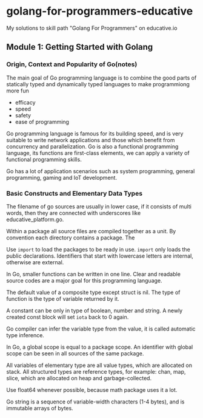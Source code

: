 # golang-for-programmers-educative
My solutions to skill path "Golang For Programmers" on educative.io

## Module 1: Getting Started with Golang

### Origin, Context and Popularity of Go(notes)

The main goal of Go programming language is to combine the good parts of statically typed and dynamically typed languages to make programmiong more fun

* efficacy
* speed
* safety
* ease of programming

Go programming language is famous for its building speed, and is very suitable to write network applications and those which benefit from concurrency and parallelization. Go is also a functional programming language, its functions are first-class elements, we can apply a variety of functional programming skills.

Go has a lot of application scenarios such as system programming, general programming, gaming and IoT development.

### Basic Constructs and Elementary Data Types

The filename of go sources are usually in lower case, if it consists of multi words, then they are connected with underscores like educative_platform.go.

Within a package all source files are compiled together as a unit. By convention each directory contains a package. The

Use `import` to load the packages to be ready in use. `import` only loads the public declarations. Identifiers that start with lowercase letters are internal, otherwise are external.

In Go, smaller functions can be written in one line. Clear and readable source codes are a major goal for this programming language.

The default value of a composite type except struct is nil. The type of function is the type of variable returned by it.

A constant can be only in type of boolean, number and string. A newly created const block will set `iota` back to 0 again.

Go compiler can infer the variable type from the value, it is called automatic type inference.

In Go, a global scope is equal to a package scope. An identifier with global scope can be seen in all sources of the same package.

All variables of elementary type are all value types, which are allocated on stack. All structured types are reference types, for example: chan, map, slice, which are allocated on heap and garbage-collected.

Use float64 whenever possible, because math package uses it a lot.

Go string is a sequence of variable-width characters (1-4 bytes), and is immutable arrays of bytes.


